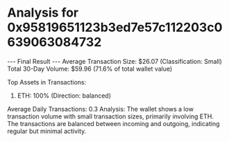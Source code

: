 # Analysis for 0x95819651123b3ed7e57c112203c0639063084732

--- Final Result ---
Average Transaction Size: $26.07 (Classification: Small)
Total 30-Day Volume: $59.96 (71.6% of total wallet value)

Top Assets in Transactions:
1. ETH: 100% (Direction: balanced)

Average Daily Transactions: 0.3
Analysis: The wallet shows a low transaction volume with small transaction sizes, primarily involving ETH. The transactions are balanced between incoming and outgoing, indicating regular but minimal activity.